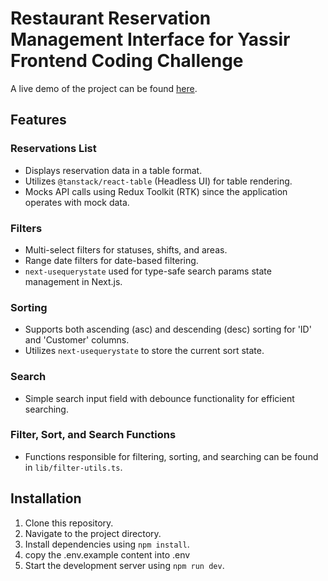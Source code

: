 # Restaurant Reservation Management Interface for Yassir Frontend Coding Challenge 

A live demo of the project can be found [here](https://yassir-forntend-coding-challenge.vercel.app/).

## Features

### Reservations List

- Displays reservation data in a table format.
- Utilizes `@tanstack/react-table` (Headless UI) for table rendering.
- Mocks API calls using Redux Toolkit (RTK) since the application operates with mock data.

### Filters

- Multi-select filters for statuses, shifts, and areas.
- Range date filters for date-based filtering.
- `next-usequerystate` used for type-safe search params state management in Next.js.

### Sorting

- Supports both ascending (asc) and descending (desc) sorting for 'ID' and 'Customer' columns.
- Utilizes `next-usequerystate` to store the current sort state.

### Search

- Simple search input field with debounce functionality for efficient searching.

### Filter, Sort, and Search Functions

- Functions responsible for filtering, sorting, and searching can be found in `lib/filter-utils.ts`.

## Installation

1. Clone this repository.
2. Navigate to the project directory.
3. Install dependencies using `npm install`.
4. copy the .env.example content into .env
5. Start the development server using `npm run dev`.
